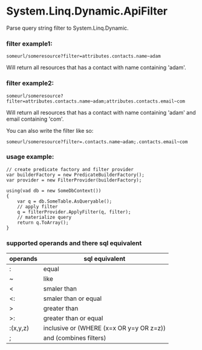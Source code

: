 # System.Linq.Dynamic.ApiFilter

Parse query string filter to System.Linq.Dynamic. 

### filter example1:
```
someurl/someresource?filter=attributes.contacts.name~adam
```
Will return all resources that has a contact with name containing 'adam'.

### filter example2:
```
someurl/someresource?filter=attributes.contacts.name~adam;attributes.contacts.email~com
```
Will return all resources that has a contact with name containing 'adam' and email containing 'com'.

You can also write the filter like so:
```
someurl/someresource?filter=.contacts.name~adam;.contacts.email~com
```

### usage example:
```
// create predicate factory and filter provider
var builderFactory = new PredicateBuilderFactory();
var provider = new FilterProvider(builderFactory);

using(vad db = new SomeDbContext())
{
    var q = db.SomeTable.AsQueryable();
    // apply filter
    q = filterProvider.ApplyFilter(q, filter);
    // materialize query
    return q.ToArray();
}

```

### supported operands and there sql equivalent
 operands | sql equivalent 
--- | ---|
 : | equal
 ~ | like
 < | smaler than
 <: | smaler than or equal
 \>  | greater than
 \>: | greater than or equal
 :(x,y,z) | inclusive or (WHERE (x=x OR y=y OR z=z))
 ; | and (combines filters)
